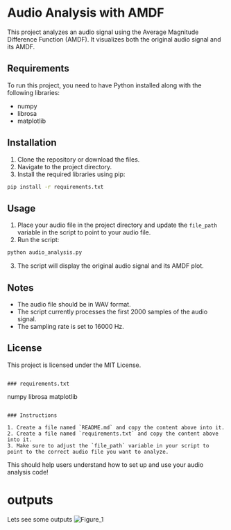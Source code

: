 # Audio Analysis with AMDF

This project analyzes an audio signal using the Average Magnitude Difference Function (AMDF). It visualizes both the original audio signal and its AMDF.

## Requirements

To run this project, you need to have Python installed along with the following libraries:

- numpy
- librosa
- matplotlib

## Installation

1. Clone the repository or download the files.
2. Navigate to the project directory.
3. Install the required libraries using pip:

```bash
pip install -r requirements.txt
```

## Usage

1. Place your audio file in the project directory and update the `file_path` variable in the script to point to your audio file.
2. Run the script:

```bash
python audio_analysis.py
```

3. The script will display the original audio signal and its AMDF plot.

## Notes

- The audio file should be in WAV format.
- The script currently processes the first 2000 samples of the audio signal.
- The sampling rate is set to 16000 Hz.

## License

This project is licensed under the MIT License.
```

### requirements.txt

```
numpy
librosa
matplotlib
```

### Instructions

1. Create a file named `README.md` and copy the content above into it.
2. Create a file named `requirements.txt` and copy the content above into it.
3. Make sure to adjust the `file_path` variable in your script to point to the correct audio file you want to analyze.
```
This should help users understand how to set up and use your audio analysis code!

# outputs
Lets see some outputs
![Figure_1](https://github.com/user-attachments/assets/588efbd4-ed2f-4756-8a29-4731add41fff)


